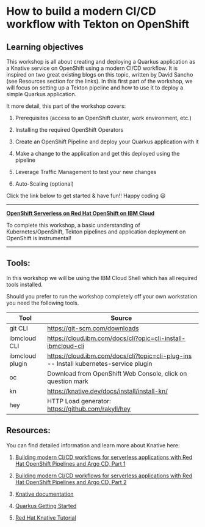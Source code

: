 # How to build a modern CI/CD workflow with Tekton on OpenShift

## Learning objectives

This workshop is all about creating and deploying a Quarkus application as a Knative service on OpenShift using a modern CI/CD workflow. It is inspired on two great existing blogs on this topic, written by David Sancho (see Resources section for the links). In this first part of the workshop, we will focus on setting up a Tekton pipeline and how to use it to deploy a simple Quarkus application.

It more detail, this part of the workshop covers:

1. Prerequisites (access to an OpenShift cluster, work environment, etc.)

1. Installing the required OpenShift Operators

1. Create an OpenShift Pipeline and deploy your Quarkus application with it

1. Make a change to the application and get this deployed using the pipeline

1. Leverage Traffic Management to test your new changes

1. Auto-Scaling (optional)

Click the link below to get started & have fun!! Happy coding :smiley:

---

**[OpenShift Serverless on Red Hat OpenShift on IBM Cloud](openshift/1-Prereqs.md)**

To complete this workshop, a basic understanding of Kubernetes/OpenShift, Tekton pipelines and application deployment on OpenShift is instrumental!

---

## Tools:

In this workshop we will be using the IBM Cloud Shell which has all required tools installed.

Should you prefer to run the workshop completely off your own workstation you need the following tools.

Tool  |Source       
----------------|----
git CLI|https://git-scm.com/downloads 
ibmcloud CLI|https://cloud.ibm.com/docs/cli?opic=cli-install-ibmcloud-cli
ibmcloud plugin|https://cloud.ibm.com/docs/cli?topic=cli-plug-ins -- Install kubernetes-service plugin
oc|Download from OpenShift Web Console, click on question mark
kn|https://knative.dev/docs/install/install-kn/
hey|HTTP Load generator: https://github.com/rakyll/hey

## Resources:

You can find detailed information and learn more about Knative here:

1. [Building modern CI/CD workflows for serverless applications with Red Hat OpenShift Pipelines and Argo CD, Part 1](https://developers.redhat.com/blog/2020/10/01/building-modern-ci-cd-workflows-for-serverless-applications-with-red-hat-openshift-pipelines-and-argo-cd-part-1/)

1. [Building modern CI/CD workflows for serverless applications with Red Hat OpenShift Pipelines and Argo CD, Part 2](https://developers.redhat.com/blog/2020/10/14/building-modern-ci-cd-workflows-for-serverless-applications-with-red-hat-openshift-pipelines-and-argo-cd-part-2/)

1. [Knative documentation](https://knative.dev/docs)

1. [Quarkus Getting Started](https://quarkus.io/get-started/)

1. [Red Hat Knative Tutorial](https://redhat-developer-demos.github.io/knative-tutorial/knative-tutorial/index.html)

